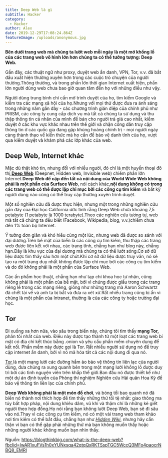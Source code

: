 ```yaml
---
title: Deep Web là gì
subtitle: Hacker
category:
  - Hacker
author: Alex
date: 2019-12-29T17:08:24.864Z
featureImage: /uploads/anonymous.jpg
---
```

**Bên dưới trang web mà chúng ta lướt web mỗi ngày là một mớ khổng lồ của các trang web vô hình lớn hơn chúng ta có thể tưởng tượng: Deep Web.**

Gần đây, các thuật ngữ như proxy, duyệt web ẩn danh, VPN, Tor, v.v. đã bắt đầu xuất hiện thường xuyên hơn trong các cuộc trò chuyện của người thường.Thông thường, và trong phần lớn thời gian Internet xuất hiện, phần lớn người dùng web chưa bao giờ quan tâm đến họ với những điều như vậy.

Người dùng trung bình chỉ cần mở trình duyệt của họ, tìm kiếm Google và kiểm tra các mạng xã hội của họ.Nhưng với mọi thứ được đưa ra ánh sáng trong những năm gần đây - các chương trình gián điệp của chính phủ như PRISM, các công ty cung cấp dịch vụ mà tất cả chúng ta sử dụng và thu thập thông tin cá nhân của mình để bán cho người trả giá cao nhất, kiểm duyệt ở các khu vực khác nhau trên thế giới và chặn công dân truy cập thông tin ở các quốc gia đang gặp khủng hoảng chính trị - mọi người ngày càng thành thạo về kiến ​​thức mà họ cần để bảo vệ danh tính của họ, vượt qua kiểm duyệt và khám phá các lớp khác của web.

## Deep Web, Internet khác

Mặc dù thật khó tin, nhưng đối với nhiều người, đó chỉ là một huyền thoại đô thị,**[Deep Web](https://en.wikipedia.org/wiki/Deep_Web)** (Deepnet, Hidden web, Invisible web) chiếm phần lớn Internet.**Deep Web đề cập đến tất cả nội dung của World Wide Web không phải là một phần của Surface Web**, nói cách khác,**nội dung không có trong các trang web có thể được lập chỉ mục bởi các công cụ tìm kiếm** và bất kỳ người dùng nào cũng có thể truy cập thường xuyên trình duyệt.

Một số nghiên cứu đã được thực hiện, nhưng một trong những nghiên cứu gần đây của Đại học California ước tính rằng Deep Web chứa khoảng 7,5 petabyte (1 petabyte là 1000 terabyte).Theo các nghiên cứu tương tự, web mà tất cả chúng ta đều biết (Facebook, Wikipedia, blog, v.v.)chiếm chưa đến 1% toàn bộ Internet.

Ý tưởng đơn giản và khó hiểu cùng một lúc, nhưng [](https://money.cnn.com/infographic/technology/what-is-the-deep-web/?iid=EL)web đã được so sánh với đại dương.Trên bề mặt của biển là các công cụ tìm kiếm, thu thập các trang web được liên kết với nhau, các trang tĩnh, chẳng hạn như blog này, chẳng hạn.Đây là khu vực của đại dương mà chúng ta có thể lướt sóng.Cơ sở dữ liệu được tìm thấy sâu hơn một chút.Khi cơ sở dữ liệu được truy vấn, nó sẽ tạo ra một trang duy nhất không được lập chỉ mục bởi các công cụ tìm kiếm và do đó không phải là một phần của Surface Web.

Các ấn phẩm học thuật, chẳng hạn như tạp chí khoa học tư nhân, cũng không phải là một phần của bề mặt, bởi vì chúng được giấu trong các trang riêng lẻ trong các mạng riêng, giống như những trang mà Aaron Schwartz đã chết tải về và anh ta bị bắt và đưa ra xét xử.Rất nhiều trang cũng bị ẩn vì chúng là một phần của Intranet, thường là của các công ty hoặc trường đại học.

## Tor

Đi xuống xa hơn nữa, vào sâu trong biển này, chúng tôi tìm thấy **mạng Tor,** phần tối nhất của web. Điều này được tạo thành từ một loạt các trang web bí mật có địa chỉ kết thúc bằng .onion và yêu cầu phần mềm chuyên dụng để kết nối. Phần mềm này được gọi là Tor. Rất nhiều người sử dụng nó để truy cập internet ẩn danh, bởi vì nó mã hóa tất cả các nội dung đi qua nó.

[Tor ](https://www.torproject.org/)là một mạng lưới các đường hầm ảo bảo vệ thông tin liên lạc của người dùng, đưa chúng ra xung quanh bên trong một mạng lưới khổng lồ được duy trì bởi các tình nguyện viên trên khắp thế giới.Ban đầu nó được thiết kế như một dự án định tuyến của Phòng thí nghiệm Nghiên cứu Hải quân Hoa Kỳ để bảo vệ thông tin liên lạc của chính phủ.

**Deep Web không phải là một món đồ chơi**, và bóng tối bao quanh nó đã biến nó thành nơi thích hợp để tìm thấy những thứ tồi tệ nhất: giao thông ma túy bất hợp pháp, nội dung khiêu dâm, vũ khí và thậm chí là những kẻ giết người theo hợp đồng.Họ nói rằng bạn không lướt Deep Web, bạn sẽ đi sâu vào nó.Thay vì các công cụ tìm kiếm, nó có một vài trang web tham khảo nơi tìm kiếm có thể bắt đầu, chẳng hạn như *[Hidden Wiki](http://xqz3u5drneuzhaeo.onion/users/hackbloc/index.php/Mirror/kpvz7ki2v5agwt35.onion/Main_Page)*, nhưng hãy cẩn thận vì bạn có thể gặp phải những thứ mà bạn không muốn thấy hoặc những người khác không muốn bạn nhìn thấy.

Nguồn: <https://blogthinkbig.com/what-is-the-deep-web?fbclid=IwAR1xuFVs1h0xYUNxsqa42qtqQxRKTSspTGC5WccQ3MFo4paocrNBQ8_EMRI>
